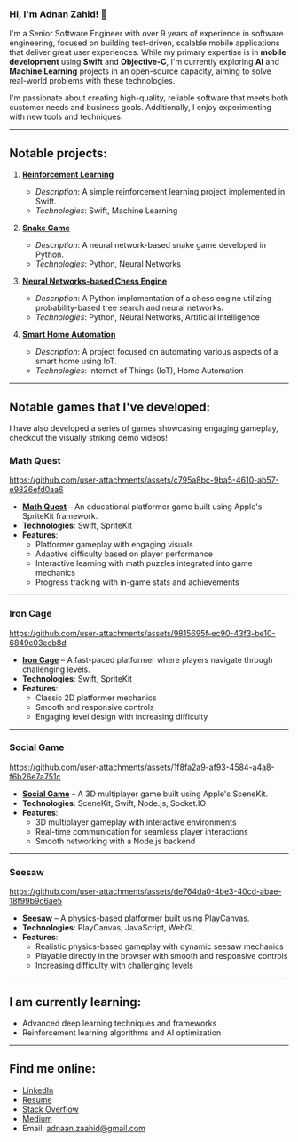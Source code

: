 ### Hi, I'm Adnan Zahid! 👋

I'm a Senior Software Engineer with over 9 years of experience in software engineering, focused on building test-driven, scalable mobile applications that deliver great user experiences. While my primary expertise is in **mobile development** using **Swift** and **Objective-C**, I'm currently exploring **AI** and **Machine Learning** projects in an open-source capacity, aiming to solve real-world problems with these technologies.

I'm passionate about creating high-quality, reliable software that meets both customer needs and business goals. Additionally, I enjoy experimenting with new tools and techniques.

---

## Notable projects:

1. **[Reinforcement Learning](https://github.com/AdnanZahid/ReinforcementLearning)**
   - *Description*: A simple reinforcement learning project implemented in Swift.
   - *Technologies*: Swift, Machine Learning

2. **[Snake Game](https://github.com/AdnanZahid/SnakeGame)**
   - *Description*: A neural network-based snake game developed in Python.
   - *Technologies*: Python, Neural Networks

3. **[Neural Networks-based Chess Engine](https://github.com/AdnanZahid/Chess_Neural_Networks)**
   - *Description*: A Python implementation of a chess engine utilizing probability-based tree search and neural networks.
   - *Technologies*: Python, Neural Networks, Artificial Intelligence

4. **[Smart Home Automation](https://github.com/AdnanZahid/smart-home-automation)**
   - *Description*: A project focused on automating various aspects of a smart home using IoT.
   - *Technologies*: Internet of Things (IoT), Home Automation

---

## Notable games that I've developed:

I have also developed a series of games showcasing engaging gameplay, checkout the visually striking demo videos!

### Math Quest

https://github.com/user-attachments/assets/c795a8bc-9ba5-4610-ab57-e9826efd0aa6

- **[Math Quest](https://github.com/AdnanZahid/Math-Quest-iOS)** – An educational platformer game built using Apple's SpriteKit framework.
- **Technologies**: Swift, SpriteKit  
- **Features**:
  - Platformer gameplay with engaging visuals
  - Adaptive difficulty based on player performance
  - Interactive learning with math puzzles integrated into game mechanics
  - Progress tracking with in-game stats and achievements  

---

### Iron Cage

https://github.com/user-attachments/assets/9815695f-ec90-43f3-be10-6849c03ecb8d

- **[Iron Cage](https://github.com/AdnanZahid/Iron-cage)** – A fast-paced platformer where players navigate through challenging levels.
- **Technologies**: Swift, SpriteKit  
- **Features**:
  - Classic 2D platformer mechanics
  - Smooth and responsive controls
  - Engaging level design with increasing difficulty  

---

### Social Game

https://github.com/user-attachments/assets/1f8fa2a9-af93-4584-a4a8-f6b26e7a751c

- **[Social Game](https://github.com/AdnanZahid/Social-game)** – A 3D multiplayer game built using Apple's SceneKit.
- **Technologies**: SceneKit, Swift, Node.js, Socket.IO  
- **Features**:
  - 3D multiplayer gameplay with interactive environments
  - Real-time communication for seamless player interactions
  - Smooth networking with a Node.js backend  

---

### Seesaw

https://github.com/user-attachments/assets/de764da0-4be3-40cd-abae-18f99b9c6ae5

- **[Seesaw](https://github.com/AdnanZahid/Seesaw)** – A physics-based platformer built using PlayCanvas.
- **Technologies**: PlayCanvas, JavaScript, WebGL  
- **Features**:
  - Realistic physics-based gameplay with dynamic seesaw mechanics
  - Playable directly in the browser with smooth and responsive controls
  - Increasing difficulty with challenging levels  

---

## I am currently learning:
- Advanced deep learning techniques and frameworks
- Reinforcement learning algorithms and AI optimization

---

## Find me online:
- [LinkedIn](https://www.linkedin.com/in/adnan-zahid-69891253)
- [Resume](https://github.com/AdnanZahid/AdnanZahid/raw/refs/heads/main/Resume%20(Senior%20Software%20Engineer).pdf)
- [Stack Overflow](https://stackoverflow.com/users/1536476/adnan-zahid)
- [Medium](https://medium.com/@adnaan.zaahid)
- Email: adnaan.zaahid@gmail.com
